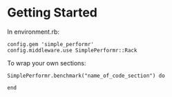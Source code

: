 
Getting Started
===============

In environment.rb:

    config.gem 'simple_performr'
    config.middleware.use SimplePerformr::Rack

To wrap your own sections:

    SimplePerformr.benchmark("name_of_code_section") do

    end
